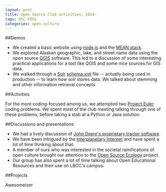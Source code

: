 ```yaml
---
layout: post
title: Open Source Club activities, 2014-
tags: OSC FOSS
categories: open-culture
---
```


##Demos

* We created a basic website using [node.js](https://nodejs.org/en/) and the [MEAN stack](http://meanjs.org/).
* We explored Alaskan geographic, lake, and street name data using the open source [QGIS](http://qgis.org/en/site/) software.  This led to a discussion of some interesting practical applications for a tool like QGIS and some nice sources for GIS data.
* We walked through a [Solr](https://lucene.apache.org/solr/) [schema.xml](https://wiki.apache.org/solr/SchemaXml) file -- actually being used in production -- to learn how solr stores data.  We talked about stemming and other information retrieval concepts

##Activities

For the more coding-focused among us, we attempted two [Project Euler](https://projecteuler.net/) coding problems.  We spent most of the club meeting talking through one of these problems, before taking a stab at a Python or Java solution.

##Discussions and presentations
* We had a lively discussion of [John Deere's proprietary tractor software](http://www.wired.com/2015/04/dmca-ownership-john-deere/).
* We have been intrigued by the [Interplanetary Internet](https://en.wikipedia.org/wiki/Interplanetary_Internet) and have spent a lot of time thinking about that.
* A member of ours who was interested in the societal ramifications of open culture brought our attention to the [Open Source Ecology](http://opensourceecology.org/) project.
* Our group has also spent a lot of time talking about Open Educational Resources and their use on LBCC's campus.

##Projects

Awesomeizer
